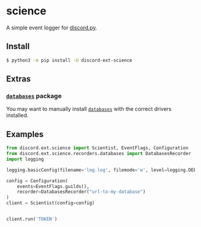 # science

A simple event logger for [discord.py](https://github.com/Rapptz/discord.py).

## Install

```sh
$ python3 -m pip install -U discord-ext-science
```

## Extras

### [`databases`](https://github.com/encode/databases) package

You may want to manually install [`databases`](https://github.com/encode/databases) with the correct drivers installed.

## Examples

```py
from discord.ext.science import Scientist, EventFlags, Configuration
from discord.ext.science.recorders.databases import DatabasesRecorder
import logging

logging.basicConfig(filename='log.log', filemode='w', level=logging.DEBUG)

config = Configuration(
    events=EventFlags.guilds(),
    recorder=DatabasesRecorder("url-to-my-database")
)
client = Scientist(config=config)


client.run('TOKEN')
```
